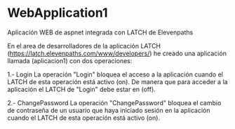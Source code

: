 # WebApplication1

Aplicación WEB de aspnet integrada con LATCH de Elevenpaths

En el area de desarrolladores de la aplicación LATCH (https://latch.elevenpaths.com/www/developers/)
he creado una aplicación llamada (aplicacion1) con dos operaciones:

1.- Login
La operación "Login" bloquea el acceso a la aplicación cuando el LATCH de esta operación está activo (on). De manera que para acceder a la aplicación el LATCH de "Login" debe estar en (off).

2.- ChangePassword
La operación "ChangePassword" bloquea el cambio de contraseña de un usuario que haya iniciado sesión en la aplicación cuando el   LATCH de esta operación está activo (on).
